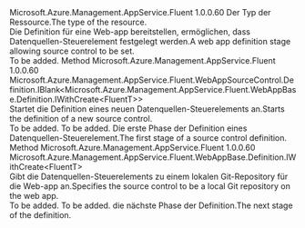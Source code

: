 <Type Name="IWithSourceControl&lt;FluentT&gt;" FullName="Microsoft.Azure.Management.AppService.Fluent.WebAppBase.Definition.IWithSourceControl&lt;FluentT&gt;">
  <TypeSignature Language="C#" Value="public interface IWithSourceControl&lt;FluentT&gt;" />
  <TypeSignature Language="ILAsm" Value=".class public interface auto ansi abstract IWithSourceControl`1&lt;FluentT&gt;" />
  <TypeSignature Language="DocId" Value="T:Microsoft.Azure.Management.AppService.Fluent.WebAppBase.Definition.IWithSourceControl`1" />
  <TypeSignature Language="VB.NET" Value="Public Interface IWithSourceControl(Of FluentT)" />
  <TypeSignature Language="F#" Value="type IWithSourceControl&lt;'FluentT&gt; = interface" />
  <AssemblyInfo>
    <AssemblyName>Microsoft.Azure.Management.AppService.Fluent</AssemblyName>
    <AssemblyVersion>1.0.0.60</AssemblyVersion>
  </AssemblyInfo>
  <TypeParameters>
    <TypeParameter Name="FluentT" />
  </TypeParameters>
  <Interfaces />
  <Docs>
    <typeparam name="FluentT"><span data-ttu-id="6624c-101">Der Typ der Ressource.</span><span class="sxs-lookup"><span data-stu-id="6624c-101">The type of the resource.</span></span></typeparam>
    <summary>
            <span data-ttu-id="6624c-102">Die Definition für eine Web-app bereitstellen, ermöglichen, dass Datenquellen-Steuerelement festgelegt werden.</span><span class="sxs-lookup"><span data-stu-id="6624c-102">A web app definition stage allowing source control to be set.</span></span>
            </summary>
    <remarks>To be added.</remarks>
  </Docs>
  <Members>
    <Member MemberName="DefineSourceControl">
      <MemberSignature Language="C#" Value="public Microsoft.Azure.Management.AppService.Fluent.WebAppSourceControl.Definition.IBlank&lt;Microsoft.Azure.Management.AppService.Fluent.WebAppBase.Definition.IWithCreate&lt;FluentT&gt;&gt; DefineSourceControl ();" />
      <MemberSignature Language="ILAsm" Value=".method public hidebysig newslot virtual instance class Microsoft.Azure.Management.AppService.Fluent.WebAppSourceControl.Definition.IBlank`1&lt;class Microsoft.Azure.Management.AppService.Fluent.WebAppBase.Definition.IWithCreate`1&lt;!FluentT&gt;&gt; DefineSourceControl() cil managed" />
      <MemberSignature Language="DocId" Value="M:Microsoft.Azure.Management.AppService.Fluent.WebAppBase.Definition.IWithSourceControl`1.DefineSourceControl" />
      <MemberSignature Language="VB.NET" Value="Public Function DefineSourceControl () As IBlank(Of IWithCreate(Of FluentT))" />
      <MemberSignature Language="F#" Value="abstract member DefineSourceControl : unit -&gt; Microsoft.Azure.Management.AppService.Fluent.WebAppSourceControl.Definition.IBlank&lt;Microsoft.Azure.Management.AppService.Fluent.WebAppBase.Definition.IWithCreate&lt;'FluentT&gt;&gt;" Usage="iWithSourceControl.DefineSourceControl " />
      <MemberType>Method</MemberType>
      <AssemblyInfo>
        <AssemblyName>Microsoft.Azure.Management.AppService.Fluent</AssemblyName>
        <AssemblyVersion>1.0.0.60</AssemblyVersion>
      </AssemblyInfo>
      <ReturnValue>
        <ReturnType>Microsoft.Azure.Management.AppService.Fluent.WebAppSourceControl.Definition.IBlank&lt;Microsoft.Azure.Management.AppService.Fluent.WebAppBase.Definition.IWithCreate&lt;FluentT&gt;&gt;</ReturnType>
      </ReturnValue>
      <Parameters />
      <Docs>
        <summary>
            <span data-ttu-id="6624c-103">Startet die Definition eines neuen Datenquellen-Steuerelements an.</span><span class="sxs-lookup"><span data-stu-id="6624c-103">Starts the definition of a new source control.</span></span>
            </summary>
        <returns>To be added.</returns>
        <remarks>To be added.</remarks>
        <return><span data-ttu-id="6624c-104">Die erste Phase der Definition eines Datenquellen-Steuerelement.</span><span class="sxs-lookup"><span data-stu-id="6624c-104">The first stage of a source control definition.</span></span></return>
      </Docs>
    </Member>
    <Member MemberName="WithLocalGitSourceControl">
      <MemberSignature Language="C#" Value="public Microsoft.Azure.Management.AppService.Fluent.WebAppBase.Definition.IWithCreate&lt;FluentT&gt; WithLocalGitSourceControl ();" />
      <MemberSignature Language="ILAsm" Value=".method public hidebysig newslot virtual instance class Microsoft.Azure.Management.AppService.Fluent.WebAppBase.Definition.IWithCreate`1&lt;!FluentT&gt; WithLocalGitSourceControl() cil managed" />
      <MemberSignature Language="DocId" Value="M:Microsoft.Azure.Management.AppService.Fluent.WebAppBase.Definition.IWithSourceControl`1.WithLocalGitSourceControl" />
      <MemberSignature Language="VB.NET" Value="Public Function WithLocalGitSourceControl () As IWithCreate(Of FluentT)" />
      <MemberSignature Language="F#" Value="abstract member WithLocalGitSourceControl : unit -&gt; Microsoft.Azure.Management.AppService.Fluent.WebAppBase.Definition.IWithCreate&lt;'FluentT&gt;" Usage="iWithSourceControl.WithLocalGitSourceControl " />
      <MemberType>Method</MemberType>
      <AssemblyInfo>
        <AssemblyName>Microsoft.Azure.Management.AppService.Fluent</AssemblyName>
        <AssemblyVersion>1.0.0.60</AssemblyVersion>
      </AssemblyInfo>
      <ReturnValue>
        <ReturnType>Microsoft.Azure.Management.AppService.Fluent.WebAppBase.Definition.IWithCreate&lt;FluentT&gt;</ReturnType>
      </ReturnValue>
      <Parameters />
      <Docs>
        <summary>
            <span data-ttu-id="6624c-105">Gibt die Datenquellen-Steuerelements zu einem lokalen Git-Repository für die Web-app an.</span><span class="sxs-lookup"><span data-stu-id="6624c-105">Specifies the source control to be a local Git repository on the web app.</span></span>
            </summary>
        <returns>To be added.</returns>
        <remarks>To be added.</remarks>
        <return><span data-ttu-id="6624c-106">die nächste Phase der Definition.</span><span class="sxs-lookup"><span data-stu-id="6624c-106">The next stage of the definition.</span></span></return>
      </Docs>
    </Member>
  </Members>
</Type>